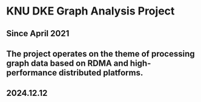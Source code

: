 # KNU DKE Graph Analysis Project

## Since April 2021

## The project operates on the theme of processing graph data based on RDMA and high-performance distributed platforms.

## 2024.12.12

